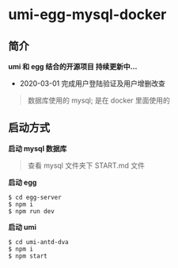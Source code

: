 <!--
 * @Descripttion:
 * @Author: Crish<714415473@qq.com>
 * @Date: 2020-03-31 09:38:51
 * @LastEditors: Crish<714415473@qq.com>
 * @LastEditTime: 2020-03-31 10:17:40
 -->

# umi-egg-mysql-docker

## 简介

**umi 和 egg 结合的开源项目 持续更新中...**

- 2020-03-01 完成用户登陆验证及用户增删改查

> 数据库使用的 mysql; 是在 docker 里面使用的

## 启动方式

**启动 mysql 数据库**

> 查看 mysql 文件夹下 START.md 文件

**启动 egg**

```base
$ cd egg-server
$ npm i
$ npm run dev
```

**启动 umi**

```base
$ cd umi-antd-dva
$ npm i
$ npm start
```

